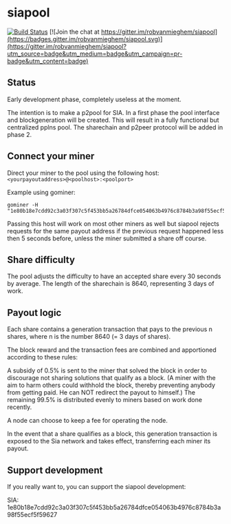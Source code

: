 # siapool


[![Build Status](https://travis-ci.org/robvanmieghem/siapool.svg?branch=master)](https://travis-ci.org/robvanmieghem/siapool)
[![Join the chat at https://gitter.im/robvanmieghem/siapool](https://badges.gitter.im/robvanmieghem/siapool.svg)](https://gitter.im/robvanmieghem/siapool?utm_source=badge&utm_medium=badge&utm_campaign=pr-badge&utm_content=badge)

## Status

Early development phase, completely useless at the moment.

The intention is to make a p2pool for SIA. In a first phase the pool interface and blockgeneration will be created. This will result in a fully functional but centralized pplns pool. The sharechain and p2peer protocol will be added in phase 2.

## Connect your miner

Direct your miner to the pool using the following host: `<yourpayoutaddress>@<poolhost>:<poolport>`

Example using gominer:
```
gominer -H "1e80b18e7cdd92c3a03f307c5f453bb5a26784dfce054063b4976c8784b3a98f55ecf5f59627@siapool.tech:9985"
```

Passing this host will work on most other miners as well but siapool rejects requests for the same payout address if the previous request happened less then 5 seconds before, unless the miner submitted a share off course.

## Share difficulty

The pool adjusts the difficulty to have an accepted share every 30 seconds by average. The length of the sharechain is 8640, representing 3 days of work.

## Payout logic

Each share contains a generation transaction that pays to the previous n shares, where n is the number 8640 (= 3 days of shares).

The block reward and the transaction fees are combined and apportioned according to these rules:

A subsidy of 0.5% is sent to the miner that solved the block in order to discourage not sharing solutions that qualify as a block. (A miner with the aim to harm others could withhold the block, thereby preventing anybody from getting paid. He can NOT redirect the payout to himself.) The remaining 99.5% is distributed evenly to miners based on work done recently.

A node can choose to keep a fee for operating the node.

In the event that a share qualifies as a block, this generation transaction is exposed to the Sia network and takes effect, transferring each miner its payout.

## Support development

If you really want to, you can support the siapool development:

SIA: 1e80b18e7cdd92c3a03f307c5f453bb5a26784dfce054063b4976c8784b3a98f55ecf5f59627
